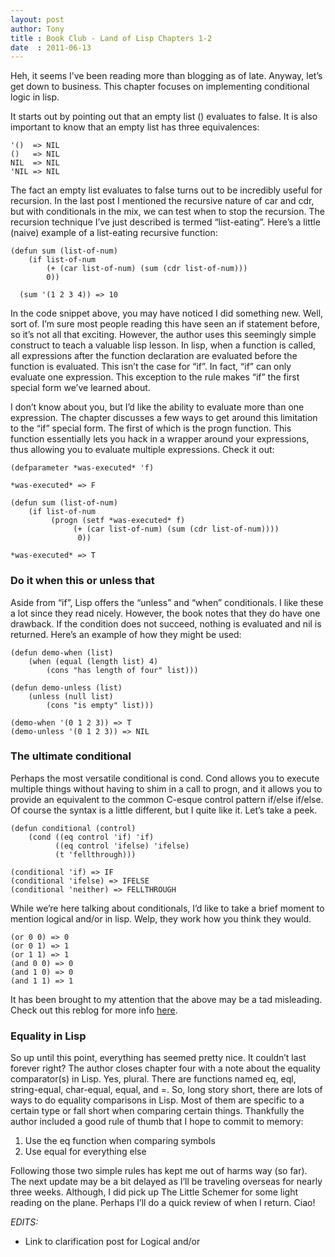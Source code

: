 ```yaml
---
layout: post
author: Tony
title : Book Club - Land of Lisp Chapters 1-2
date  : 2011-06-13
---
```


Heh, it seems I’ve been reading more than blogging as of late. Anyway, let’s get down to business. This chapter focuses on implementing conditional logic in lisp.

It starts out by pointing out that an empty list () evaluates to false. It is also important to know that an empty list has three equivalences:

```
'()  => NIL
()   => NIL
NIL  => NIL
'NIL => NIL
```

The fact an empty list evaluates to false turns out to be incredibly useful for recursion. In the last post I mentioned the recursive nature of car and cdr, but with conditionals in the mix, we can test when to stop the recursion. The recursion technique I’ve just described is termed “list-eating”. Here’s a little (naive) example of a list-eating recursive function:

```
(defun sum (list-of-num)
    (if list-of-num
        (+ (car list-of-num) (sum (cdr list-of-num)))
        0))

  (sum '(1 2 3 4)) => 10
```

In the code snippet above, you may have noticed I did something new. Well, sort of. I’m sure most people reading this have seen an if statement before, so it’s not all that exciting. However, the author uses this seemingly simple construct to teach a valuable lisp lesson. In lisp, when a function is called, all expressions after the function declaration are evaluated before the function is evaluated. This isn’t the case for “if”. In fact, “if” can only evaluate one expression. This exception to the rule makes “if” the first special form we’ve learned about.

I don’t know about you, but I’d like the ability to evaluate more than one expression. The chapter discusses a few ways to get around this limitation to the “if” special form. The first of which is the progn function. This function essentially lets you hack in a wrapper around your expressions, thus allowing you to evaluate multiple expressions. Check it out:

```
(defparameter *was-executed* 'f)

*was-executed* => F

(defun sum (list-of-num)
    (if list-of-num
         (progn (setf *was-executed* f)
              (+ (car list-of-num) (sum (cdr list-of-num))))
               0))

*was-executed* => T
```

### Do it when this or unless that

Aside from “if”, Lisp offers the “unless” and “when” conditionals. I like these a lot since they read nicely. However, the book notes that they do have one drawback. If the condition does not succeed, nothing is evaluated and nil is returned. Here’s an example of how they might be used:

```
(defun demo-when (list)
    (when (equal (length list) 4)
        (cons "has length of four" list)))

(defun demo-unless (list)
    (unless (null list)
        (cons "is empty" list)))

(demo-when '(0 1 2 3)) => T
(demo-unless '(0 1 2 3)) => NIL
```

### The ultimate conditional

Perhaps the most versatile conditional is cond. Cond allows you to execute multiple things without having to shim in a call to progn, and it allows you to provide an equivalent to the common C-esque control pattern if/else if/else. Of course the syntax is a little different, but I quite like it. Let’s take a peek.

```
(defun conditional (control)
    (cond ((eq control 'if) 'if)
          ((eq control 'ifelse) 'ifelse)
          (t 'fellthrough)))

(conditional 'if) => IF
(conditional 'ifelse) => IFELSE
(conditional 'neither) => FELLTHROUGH
```

While we’re here talking about conditionals, I’d like to take a brief moment to mention logical and/or in lisp. Welp, they work how you think they would.

```
(or 0 0) => 0
(or 0 1) => 1
(or 1 1) => 1
(and 0 0) => 0
(and 1 0) => 0
(and 1 1) => 1
```

It has been brought to my attention that the above may be a tad misleading. Check out this reblog for more info [here](http://n0p.tumblr.com/post/7089691387/book-club-land-of-lisp-chapter-4).

### Equality in Lisp

So up until this point, everything has seemed pretty nice. It couldn’t last forever right? The author closes chapter four with a note about the equality comparator(s) in Lisp. Yes, plural. There are functions named eq, eql, string-equal, char-equal, equal, and =. So, long story short, there are lots of ways to do equality comparisons in Lisp. Most of them are specific to a certain type or fall short when comparing certain things. Thankfully the author included a good rule of thumb that I hope to commit to memory:

1. Use the eq function when comparing symbols
1. Use equal for everything else

Following those two simple rules has kept me out of harms way (so far). The next update may be a bit delayed as I’ll be traveling overseas for nearly three weeks. Although, I did pick up The Little Schemer for some light reading on the plane. Perhaps I’ll do a quick review of when I return. Ciao!

*EDITS:*

* Link to clarification post for Logical and/or

